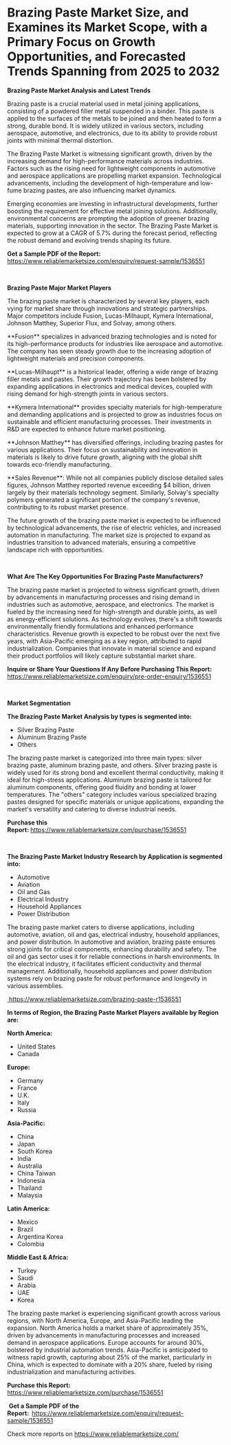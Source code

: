 <p><h1>Brazing Paste Market Size, and Examines its Market Scope, with a Primary Focus on Growth Opportunities, and Forecasted Trends Spanning from 2025 to 2032</h1></p><p><strong>Brazing Paste Market Analysis and Latest Trends</strong></p>
<p><p>Brazing paste is a crucial material used in metal joining applications, consisting of a powdered filler metal suspended in a binder. This paste is applied to the surfaces of the metals to be joined and then heated to form a strong, durable bond. It is widely utilized in various sectors, including aerospace, automotive, and electronics, due to its ability to provide robust joints with minimal thermal distortion.</p><p>The Brazing Paste Market is witnessing significant growth, driven by the increasing demand for high-performance materials across industries. Factors such as the rising need for lightweight components in automotive and aerospace applications are propelling market expansion. Technological advancements, including the development of high-temperature and low-fume brazing pastes, are also influencing market dynamics.</p><p>Emerging economies are investing in infrastructural developments, further boosting the requirement for effective metal joining solutions. Additionally, environmental concerns are prompting the adoption of greener brazing materials, supporting innovation in the sector. The Brazing Paste Market is expected to grow at a CAGR of 5.7% during the forecast period, reflecting the robust demand and evolving trends shaping its future.</p></p>
<p><strong>Get a Sample PDF of the Report:&nbsp;</strong> <a href="https://www.reliablemarketsize.com/enquiry/request-sample/1536551?utm_campaign=2281&utm_medium=2&utm_source=Github&utm_content=ia&utm_term=02042025&utm_id=brazing-paste">https://www.reliablemarketsize.com/enquiry/request-sample/1536551</a></p>
<p>&nbsp;</p>
<p><strong>Brazing Paste Major Market Players</strong></p>
<p><p>The brazing paste market is characterized by several key players, each vying for market share through innovations and strategic partnerships. Major competitors include Fusion, Lucas-Milhaupt, Kymera International, Johnson Matthey, Superior Flux, and Solvay, among others.</p><p>**Fusion** specializes in advanced brazing technologies and is noted for its high-performance products for industries like aerospace and automotive. The company has seen steady growth due to the increasing adoption of lightweight materials and precision components.</p><p>**Lucas-Milhaupt** is a historical leader, offering a wide range of brazing filler metals and pastes. Their growth trajectory has been bolstered by expanding applications in electronics and medical devices, coupled with rising demand for high-strength joints in various sectors.</p><p>**Kymera International** provides specialty materials for high-temperature and demanding applications and is projected to grow as industries focus on sustainable and efficient manufacturing processes. Their investments in R&D are expected to enhance future market positioning.</p><p>**Johnson Matthey** has diversified offerings, including brazing pastes for various applications. Their focus on sustainability and innovation in materials is likely to drive future growth, aligning with the global shift towards eco-friendly manufacturing.</p><p>**Sales Revenue**: While not all companies publicly disclose detailed sales figures, Johnson Matthey reported revenue exceeding $4 billion, driven largely by their materials technology segment. Similarly, Solvay's specialty polymers generated a significant portion of the company's revenue, contributing to its robust market presence.</p><p>The future growth of the brazing paste market is expected to be influenced by technological advancements, the rise of electric vehicles, and increased automation in manufacturing. The market size is projected to expand as industries transition to advanced materials, ensuring a competitive landscape rich with opportunities.</p></p>
<p>&nbsp;</p>
<p><strong>What Are The Key Opportunities For Brazing Paste Manufacturers?</strong></p>
<p><p>The brazing paste market is projected to witness significant growth, driven by advancements in manufacturing processes and rising demand in industries such as automotive, aerospace, and electronics. The market is fueled by the increasing need for high-strength and durable joints, as well as energy-efficient solutions. As technology evolves, there's a shift towards environmentally friendly formulations and enhanced performance characteristics. Revenue growth is expected to be robust over the next five years, with Asia-Pacific emerging as a key region, attributed to rapid industrialization. Companies that innovate in material science and expand their product portfolios will likely capture substantial market share.</p></p>
<p><strong>Inquire or Share Your Questions If Any Before Purchasing This Report:</strong> <a href="https://www.reliablemarketsize.com/enquiry/pre-order-enquiry/1536551?utm_campaign=2281&utm_medium=2&utm_source=Github&utm_content=ia&utm_term=02042025&utm_id=brazing-paste">https://www.reliablemarketsize.com/enquiry/pre-order-enquiry/1536551</a></p>
<p>&nbsp;</p>
<p><strong>Market Segmentation</strong></p>
<p><strong>The Brazing Paste Market Analysis by types is segmented into:</strong></p>
<p><ul><li>Silver Brazing Paste</li><li>Aluminum Brazing Paste</li><li>Others</li></ul></p>
<p><p>The brazing paste market is categorized into three main types: silver brazing paste, aluminum brazing paste, and others. Silver brazing paste is widely used for its strong bond and excellent thermal conductivity, making it ideal for high-stress applications. Aluminum brazing paste is tailored for aluminum components, offering good fluidity and bonding at lower temperatures. The "others" category includes various specialized brazing pastes designed for specific materials or unique applications, expanding the market's versatility and catering to diverse industrial needs.</p></p>
<p><strong>Purchase this Report:&nbsp;</strong><a href="https://www.reliablemarketsize.com/purchase/1536551?utm_campaign=2281&utm_medium=2&utm_source=Github&utm_content=ia&utm_term=02042025&utm_id=brazing-paste">https://www.reliablemarketsize.com/purchase/1536551</a></p>
<p>&nbsp;</p>
<p><strong>The Brazing Paste Market Industry Research by Application is segmented into:</strong></p>
<p><ul><li>Automotive</li><li>Aviation</li><li>Oil and Gas</li><li>Electrical Industry</li><li>Household Appliances</li><li>Power Distribution</li></ul></p>
<p><p>The brazing paste market caters to diverse applications, including automotive, aviation, oil and gas, electrical industry, household appliances, and power distribution. In automotive and aviation, brazing paste ensures strong joints for critical components, enhancing durability and safety. The oil and gas sector uses it for reliable connections in harsh environments. In the electrical industry, it facilitates efficient conductivity and thermal management. Additionally, household appliances and power distribution systems rely on brazing paste for robust performance and longevity in various assemblies.</p></p>
<p><a href="https://www.reliablemarketsize.com/brazing-paste-r1536551?utm_campaign=2281&utm_medium=2&utm_source=Github&utm_content=ia&utm_term=02042025&utm_id=brazing-paste">&nbsp;https://www.reliablemarketsize.com/brazing-paste-r1536551</a></p>
<p><strong>In terms of Region, the Brazing Paste Market Players available by Region are:</strong></p>
<p>
    <p> <strong> North America: </strong>
        <ul>
            <li>United States</li>
            <li>Canada</li>
        </ul>
        </p> 
    <p> <strong> Europe: </strong>
        <ul>
            <li>Germany</li>
            <li>France</li>
            <li>U.K.</li>
            <li>Italy</li>
            <li>Russia</li>
        </ul>
        </p> 
    <p> <strong> Asia-Pacific: </strong>
        <ul>
            <li>China</li>
            <li>Japan</li>
            <li>South Korea</li>
            <li>India</li>
            <li>Australia</li>
            <li>China Taiwan</li>
            <li>Indonesia</li>
            <li>Thailand</li>
            <li>Malaysia</li>
        </ul>
        </p> 
    <p> <strong> Latin America: </strong>
        <ul>
            <li>Mexico</li>
            <li>Brazil</li>
            <li>Argentina Korea</li>
            <li>Colombia</li>
        </ul>
        </p> 
    <p> <strong> Middle East & Africa: </strong>
        <ul>
            <li>Turkey</li>
            <li>Saudi</li>
            <li>Arabia</li>
            <li>UAE</li>
            <li>Korea</li>
        </ul>
    </p>
    </p>
<p><p>The brazing paste market is experiencing significant growth across various regions, with North America, Europe, and Asia-Pacific leading the expansion. North America holds a market share of approximately 35%, driven by advancements in manufacturing processes and increased demand in aerospace applications. Europe accounts for around 30%, bolstered by industrial automation trends. Asia-Pacific is anticipated to witness rapid growth, capturing about 25% of the market, particularly in China, which is expected to dominate with a 20% share, fueled by rising industrialization and manufacturing activities.</p></p>
<p><strong>Purchase this Report: </strong><a href="https://www.reliablemarketsize.com/purchase/1536551?utm_campaign=2281&utm_medium=2&utm_source=Github&utm_content=ia&utm_term=02042025&utm_id=brazing-paste">https://www.reliablemarketsize.com/purchase/1536551</a></p>
<p>&nbsp;<strong>Get a Sample PDF of the Report:&nbsp;&nbsp;</strong><a href="https://www.reliablemarketsize.com/enquiry/request-sample/1536551?utm_campaign=2281&utm_medium=2&utm_source=Github&utm_content=ia&utm_term=02042025&utm_id=brazing-paste">https://www.reliablemarketsize.com/enquiry/request-sample/1536551</a></p>
<p><strong></strong></p>
<p>Check more reports on <a href="https://www.reliablemarketsize.com/?utm_campaign=2281&utm_medium=2&utm_source=Github&utm_content=ia&utm_term=02042025&utm_id=brazing-paste">https://www.reliablemarketsize.com/</a></p>